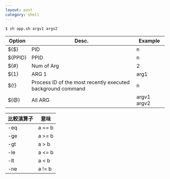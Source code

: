 ```yaml
---
layout: post
category: shell
---
```


```sh
$ sh app.sh argv1 argv2
```

| Option | Desc. | Example |
| --- | --- | --- |
| \$\{\$\}    |  PID | n |
| ${PPID} |  PPID | n |
| ${#}    |  Num of Arg | 2 |
| ${1}    |  ARG 1 | arg1 |
| ${!}    |  Process ID of the most recently executed background command | n |
| ${@}    |  All ARG | argv1 argv2 |

| 比較演算子 | 意味 |
| --- | --- |
| -eq | a == b |
| -ge | a >= b |
| -gt | a > b |
| -le | a <= b |
| -lt | a < b |
| -ne | a != b |
